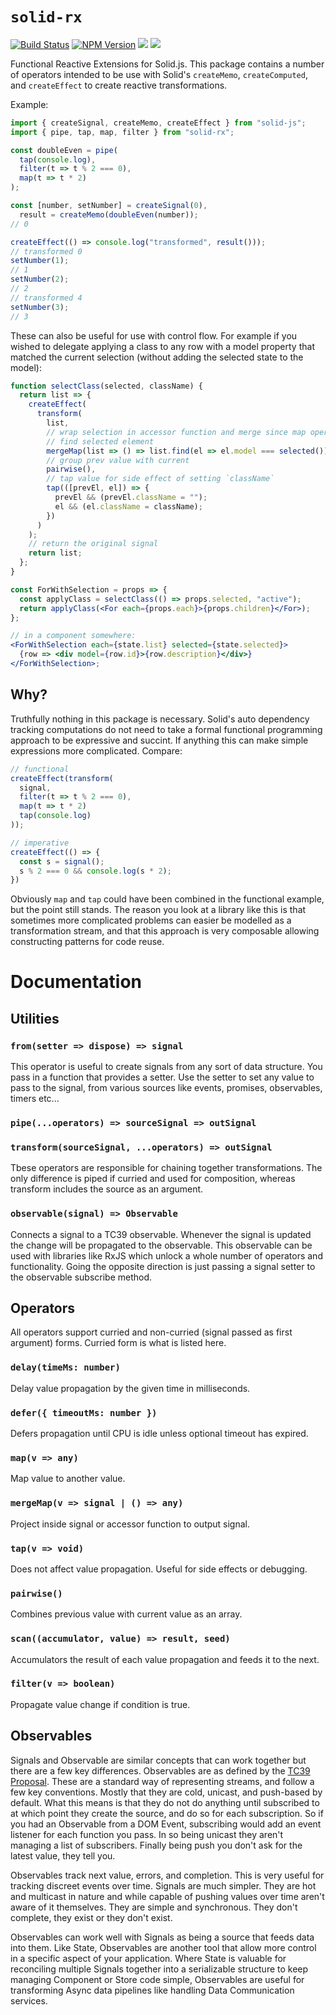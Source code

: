 # `solid-rx`
[![Build Status](https://img.shields.io/travis/com/ryansolid/solid.svg?style=flat)](https://travis-ci.com/ryansolid/solid)
[![NPM Version](https://img.shields.io/npm/v/solid-rx.svg?style=flat)](https://www.npmjs.com/package/solid-rx)
![](https://img.shields.io/librariesio/release/npm/solid-rx)
![](https://img.shields.io/npm/dm/solid-rx.svg?style=flat)

Functional Reactive Extensions for Solid.js. This package contains a number of operators intended to be use with Solid's `createMemo`, `createComputed`, and `createEffect` to create reactive transformations.

Example:

```js
import { createSignal, createMemo, createEffect } from "solid-js";
import { pipe, tap, map, filter } from "solid-rx";

const doubleEven = pipe(
  tap(console.log),
  filter(t => t % 2 === 0),
  map(t => t * 2)
);

const [number, setNumber] = createSignal(0),
  result = createMemo(doubleEven(number));
// 0

createEffect(() => console.log("transformed", result()));
// transformed 0
setNumber(1);
// 1
setNumber(2);
// 2
// transformed 4
setNumber(3);
// 3
```

These can also be useful for use with control flow. For example if you wished to delegate applying a class to any row with a model property that matched the current selection (without adding the selected state to the model):

```jsx
function selectClass(selected, className) {
  return list => {
    createEffect(
      transform(
        list,
        // wrap selection in accessor function and merge since map operators are not tracked
        // find selected element
        mergeMap(list => () => list.find(el => el.model === selected())),
        // group prev value with current
        pairwise(),
        // tap value for side effect of setting `className`
        tap(([prevEl, el]) => {
          prevEl && (prevEl.className = "");
          el && (el.className = className);
        })
      )
    );
    // return the original signal
    return list;
  };
}

const ForWithSelection = props => {
  const applyClass = selectClass(() => props.selected, "active");
  return applyClass(<For each={props.each}>{props.children}</For>);
};

// in a component somewhere:
<ForWithSelection each={state.list} selected={state.selected}>
  {row => <div model={row.id}>{row.description}</div>}
</ForWithSelection>;
```

## Why?

Truthfully nothing in this package is necessary. Solid's auto dependency tracking computations do not need to take a formal functional programming approach to be expressive and succint. If anything this can make simple expressions more complicated. Compare:

```js
// functional
createEffect(transform(
  signal,
  filter(t => t % 2 === 0),
  map(t => t * 2)
  tap(console.log)
));

// imperative
createEffect(() => {
  const s = signal();
  s % 2 === 0 && console.log(s * 2);
})
```

Obviously `map` and `tap` could have been combined in the functional example, but the point still stands. The reason you look at a library like this is that sometimes more complicated problems can easier be modelled as a transformation stream, and that this approach is very composable allowing constructing patterns for code reuse.

# Documentation

## Utilities

### `from(setter => dispose) => signal`

This operator is useful to create signals from any sort of data structure. You pass in a function that provides a setter. Use the setter to set any value to pass to the signal, from various sources like events, promises, observables, timers etc...

### `pipe(...operators) => sourceSignal => outSignal`

### `transform(sourceSignal, ...operators) => outSignal`

Tbese operators are responsible for chaining together transformations. The only difference is piped if curried and used for composition, whereas transform includes the source as an argument.

### `observable(signal) => Observable`

Connects a signal to a TC39 observable. Whenever the signal is updated the change will be propagated to the observable. This observable can be used with libraries like RxJS which unlock a whole number of operators and functionality. Going the opposite direction is just passing a signal setter to the observable subscribe method.

## Operators

All operators support curried and non-curried (signal passed as first argument) forms. Curried form is what is listed here.

### `delay(timeMs: number)`

Delay value propagation by the given time in milliseconds.

### `defer({ timeoutMs: number })`

Defers propagation until CPU is idle unless optional timeout has expired.

### `map(v => any)`

Map value to another value.

### `mergeMap(v => signal | () => any)`

Project inside signal or accessor function to output signal.

### `tap(v => void)`

Does not affect value propagation. Useful for side effects or debugging.

### `pairwise()`

Combines previous value with current value as an array.

### `scan((accumulator, value) => result, seed)`

Accumulators the result of each value propagation and feeds it to the next.

### `filter(v => boolean)`

Propagate value change if condition is true.

## Observables

Signals and Observable are similar concepts that can work together but there are a few key differences. Observables are as defined by the [TC39 Proposal](https://github.com/tc39/proposal-observable). These are a standard way of representing streams, and follow a few key conventions. Mostly that they are cold, unicast, and push-based by default. What this means is that they do not do anything until subscribed to at which point they create the source, and do so for each subscription. So if you had an Observable from a DOM Event, subscribing would add an event listener for each function you pass. In so being unicast they aren't managing a list of subscribers. Finally being push you don't ask for the latest value, they tell you.

Observables track next value, errors, and completion. This is very useful for tracking discreet events over time. Signals are much simpler. They are hot and multicast in nature and while capable of pushing values over time aren't aware of it themselves. They are simple and synchronous. They don't complete, they exist or they don't exist.

Observables can work well with Signals as being a source that feeds data into them. Like State, Observables are another tool that allow more control in a specific aspect of your application. Where State is valuable for reconciling multiple Signals together into a serializable structure to keep managing Component or Store code simple, Observables are useful for transforming Async data pipelines like handling Data Communication services.
